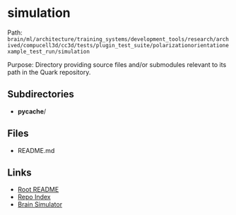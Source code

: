 # simulation

Path: `brain/ml/architecture/training_systems/development_tools/research/archived/compucell3d/cc3d/tests/plugin_test_suite/polarizationorientationexample_test_run/simulation`

Purpose: Directory providing source files and/or submodules relevant to its path in the Quark repository.

## Subdirectories
- __pycache__/

## Files
- README.md

## Links
- [Root README](../../../../../../../../../../../../README.md)
- [Repo Index](../../../../../../../../../../../../repo_index.json)
- [Brain Simulator](../../../../../../../../../../../../brain/architecture/brain_simulator.py)
